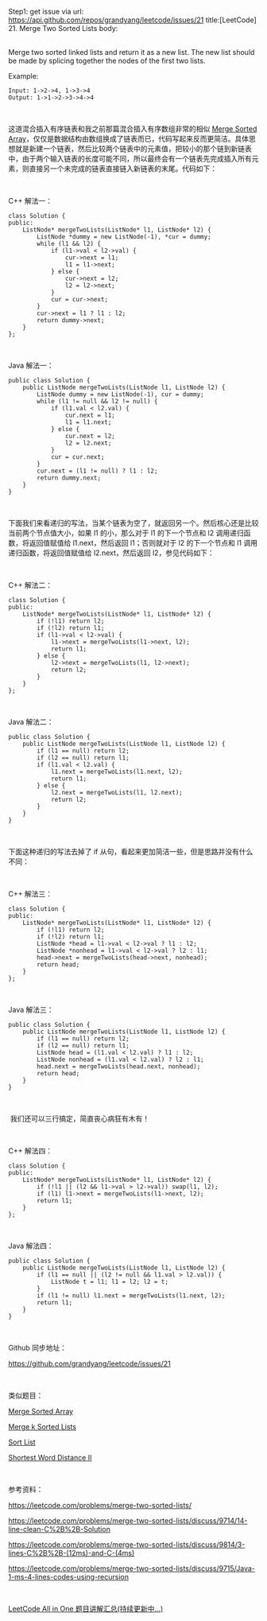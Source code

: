 Step1: get issue via url: https://api.github.com/repos/grandyang/leetcode/issues/21 
 title:[LeetCode] 21. Merge Two Sorted Lists 
 body:  
  

Merge two sorted linked lists and return it as a new list. The new list should be made by splicing together the nodes of the first two lists.

Example:
    
    
    Input: 1->2->4, 1->3->4
    Output: 1->1->2->3->4->4

 

这道混合插入有序链表和我之前那篇混合插入有序数组非常的相似 [Merge Sorted Array](http://www.cnblogs.com/grandyang/p/4059650.html)，仅仅是数据结构由数组换成了链表而已，代码写起来反而更简洁。具体思想就是新建一个链表，然后比较两个链表中的元素值，把较小的那个链到新链表中，由于两个输入链表的长度可能不同，所以最终会有一个链表先完成插入所有元素，则直接另一个未完成的链表直接链入新链表的末尾。代码如下：

 

C++ 解法一：
    
    
    class Solution {
    public:
        ListNode* mergeTwoLists(ListNode* l1, ListNode* l2) {
            ListNode *dummy = new ListNode(-1), *cur = dummy;
            while (l1 && l2) {
                if (l1->val < l2->val) {
                    cur->next = l1;
                    l1 = l1->next;
                } else {
                    cur->next = l2;
                    l2 = l2->next;
                }
                cur = cur->next;
            }
            cur->next = l1 ? l1 : l2;
            return dummy->next;
        }
    };

 

Java 解法一：
    
    
    public class Solution {
        public ListNode mergeTwoLists(ListNode l1, ListNode l2) {
            ListNode dummy = new ListNode(-1), cur = dummy;
            while (l1 != null && l2 != null) {
                if (l1.val < l2.val) {
                    cur.next = l1;
                    l1 = l1.next;
                } else {
                    cur.next = l2;
                    l2 = l2.next;
                }
                cur = cur.next;
            }
            cur.next = (l1 != null) ? l1 : l2;
            return dummy.next;
        }
    }

 

下面我们来看递归的写法，当某个链表为空了，就返回另一个。然后核心还是比较当前两个节点值大小，如果 l1 的小，那么对于 l1 的下一个节点和 l2 调用递归函数，将返回值赋值给 l1.next，然后返回 l1；否则就对于 l2 的下一个节点和 l1 调用递归函数，将返回值赋值给 l2.next，然后返回 l2，参见代码如下：

 

C++ 解法二：
    
    
    class Solution {
    public:
        ListNode* mergeTwoLists(ListNode* l1, ListNode* l2) {
            if (!l1) return l2;
            if (!l2) return l1;
            if (l1->val < l2->val) {
                l1->next = mergeTwoLists(l1->next, l2);
                return l1;
            } else {
                l2->next = mergeTwoLists(l1, l2->next);
                return l2;
            }
        }
    };

 

Java 解法二：
    
    
    public class Solution {
        public ListNode mergeTwoLists(ListNode l1, ListNode l2) {
            if (l1 == null) return l2;
            if (l2 == null) return l1;
            if (l1.val < l2.val) {
                l1.next = mergeTwoLists(l1.next, l2);
                return l1;
            } else {
                l2.next = mergeTwoLists(l1, l2.next);
                return l2;
            }
        }
    }

 

下面这种递归的写法去掉了 if 从句，看起来更加简洁一些，但是思路并没有什么不同：

 

C++ 解法三：
    
    
    class Solution {
    public:
        ListNode* mergeTwoLists(ListNode* l1, ListNode* l2) {
            if (!l1) return l2;
            if (!l2) return l1;
            ListNode *head = l1->val < l2->val ? l1 : l2;
            ListNode *nonhead = l1->val < l2->val ? l2 : l1;
            head->next = mergeTwoLists(head->next, nonhead);
            return head;
        }
    };

 

Java 解法三：
    
    
    public class Solution {
        public ListNode mergeTwoLists(ListNode l1, ListNode l2) {
            if (l1 == null) return l2;
            if (l2 == null) return l1;
            ListNode head = (l1.val < l2.val) ? l1 : l2;
            ListNode nonhead = (l1.val < l2.val) ? l2 : l1;
            head.next = mergeTwoLists(head.next, nonhead);
            return head;
        }
    }

 

 我们还可以三行搞定，简直丧心病狂有木有！

 

C++ 解法四：
    
    
    class Solution {
    public:
        ListNode* mergeTwoLists(ListNode* l1, ListNode* l2) {
            if (!l1 || (l2 && l1->val > l2->val)) swap(l1, l2);
            if (l1) l1->next = mergeTwoLists(l1->next, l2);
            return l1;
        }
    };

 

Java 解法四：
    
    
    public class Solution {
        public ListNode mergeTwoLists(ListNode l1, ListNode l2) {
            if (l1 == null || (l2 != null && l1.val > l2.val)) {
                ListNode t = l1; l1 = l2; l2 = t;
            }
            if (l1 != null) l1.next = mergeTwoLists(l1.next, l2);
            return l1;
        }
    }

 

Github 同步地址：

<https://github.com/grandyang/leetcode/issues/21>

 

类似题目：

[Merge Sorted Array](http://www.cnblogs.com/grandyang/p/4059650.html)

[Merge k Sorted Lists](http://www.cnblogs.com/grandyang/p/4606710.html)

[Sort List](http://www.cnblogs.com/grandyang/p/4249905.html)

[Shortest Word Distance II](http://www.cnblogs.com/grandyang/p/5187640.html) 

 

参考资料：

<https://leetcode.com/problems/merge-two-sorted-lists/>

<https://leetcode.com/problems/merge-two-sorted-lists/discuss/9714/14-line-clean-C%2B%2B-Solution>

<https://leetcode.com/problems/merge-two-sorted-lists/discuss/9814/3-lines-C%2B%2B-(12ms)-and-C-(4ms)>

<https://leetcode.com/problems/merge-two-sorted-lists/discuss/9715/Java-1-ms-4-lines-codes-using-recursion>

 

[LeetCode All in One 题目讲解汇总(持续更新中...)](http://www.cnblogs.com/grandyang/p/4606334.html)
